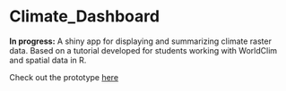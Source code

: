 # Climate_Dashboard
**In progress:** A shiny app for displaying and summarizing climate raster data. Based on a tutorial developed for students working with WorldClim and spatial data in R.

Check out the prototype [here](https://nicholas-kotlinski.shinyapps.io/climate_dashboard-master/)
